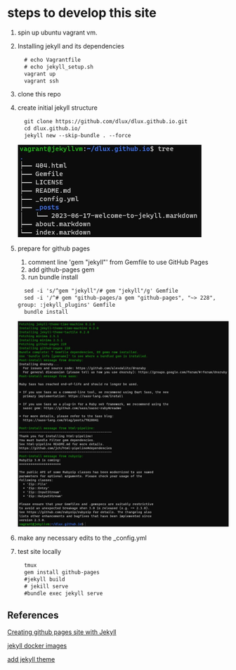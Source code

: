 # steps to develop this site

1. spin up ubuntu vagrant vm.
2. Installing jekyll and its dependencies

   ```
     # echo Vagrantfile
     # echo jekyll_setup.sh
     vagrant up
     vagrant ssh
   ```

2. clone this repo
3. create initial jekyll structure

   ```
     git clone https://github.com/dlux/dlux.github.io.git
     cd dlux.github.io/
     jekyll new --skip-bundle . --force
   ```

   ![tree](./static/img1.jpg?raw=true "initial structure")

4. prepare for github pages
   1. comment line 'gem "jekyll"' from Gemfile to use GitHub Pages
   2. add github-pages gem
   3. run bundle install

   ```
     sed -i 's/^gem "jekyll"/# gem "jekyll"/g' Gemfile
     sed -i '/^# gem "github-pages/a gem "github-pages", "~> 228", group: :jekyll_plugins' Gemfile
     bundle install
   ```

   ![tree](./static/img2.jpg?raw=true "build output")

5. make any necessary edits to the \_config.yml
6. test site locally

   ```
     tmux
     gem install github-pages
     #jekyll build
     # jekill serve
     #bundle exec jekyll serve
   ```

## References


[Creating github pages site with Jekyll](https://docs.github.com/en/pages/setting-up-a-github-pages-site-with-jekyll/creating-a-github-pages-site-with-jekyll)

[jekyll docker images](https://github.com/envygeeks/jekyll-docker/blob/master/README.md)

[add jekyll theme](https://docs.github.com/en/pages/setting-up-a-github-pages-site-with-jekyll/adding-a-theme-to-your-github-pages-site-using-jekyll)

